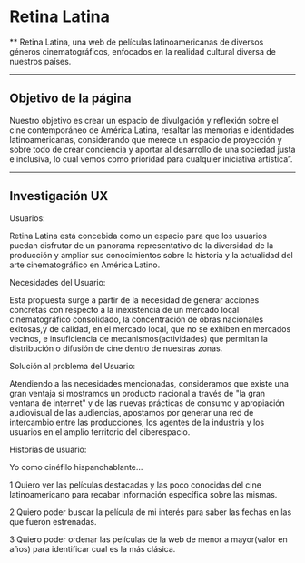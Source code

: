 # Retina Latina
**
Retina Latina, una web de películas latinoamericanas de diversos géneros cinematográficos, enfocados en la realidad cultural diversa de nuestros países.


***

## Objetivo de la página

Nuestro objetivo es crear un espacio de divulgación y reflexión sobre el cine contemporáneo de América Latina, resaltar las memorias e identidades latinoamericanas, considerando que merece un espacio de proyección y sobre todo de crear conciencia y aportar al desarrollo de una sociedad justa e inclusiva, lo cual vemos como prioridad para cualquier iniciativa artística”.

***
## Investigación UX

Usuarios:

Retina Latina está concebida como un espacio para que los usuarios puedan disfrutar de un panorama representativo de la diversidad de la producción y ampliar sus conocimientos sobre la historia y la actualidad del arte cinematográfico en América Latino.

Necesidades del Usuario:

Esta propuesta surge a partir de la necesidad de generar acciones concretas con respecto a la  inexistencia de un mercado local cinematográfico consolidado, la concentración de obras nacionales exitosas,y de calidad, en el mercado local, que no se exhiben en mercados vecinos, e insuficiencia de mecanismos(actividades) que permitan la distribución o difusión de cine dentro de nuestras zonas.

Solución al problema del Usuario:

Atendiendo a las necesidades mencionadas, consideramos que existe una gran ventaja si mostramos un producto nacional a través de "la gran ventana de internet" y de las nuevas prácticas de consumo y apropiación audiovisual de las audiencias, apostamos por generar una red de intercambio entre las producciones, los agentes de la industria y los usuarios en el amplio territorio del ciberespacio.

Historias de usuario:

Yo como cinéfilo hispanohablante...

1
Quiero ver las películas destacadas y las poco conocidas del cine latinoamericano
para recabar información específica sobre las mismas.

2
Quiero poder buscar la película de mi interés
para saber las fechas en las que fueron estrenadas.

3
Quiero poder ordenar las películas de la web de menor a mayor(valor en años)
para identificar cual es la más clásica.
